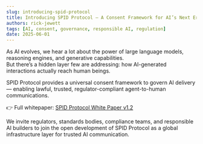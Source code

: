 ```yaml
---
slug: introducing-spid-protocol
title: Introducing SPID Protocol — A Consent Framework for AI’s Next Era
authors: rick-jewett
tags: [AI, consent, governance, responsible AI, regulation]
date: 2025-06-01
---
```


As AI evolves, we hear a lot about the power of large language models, reasoning engines, and generative capabilities.  
But there’s a hidden layer few are addressing: how AI-generated interactions actually reach human beings.

SPID Protocol provides a universal consent framework to govern AI delivery — enabling lawful, trusted, regulator-compliant agent-to-human communications.

👉 Full whitepaper: [SPID Protocol White Paper v1.2](/files/SPID-Protocol-White-Paper-v1.2.pdf)

We invite regulators, standards bodies, compliance teams, and responsible AI builders to join the open development of SPID Protocol as a global infrastructure layer for trusted AI communication.
